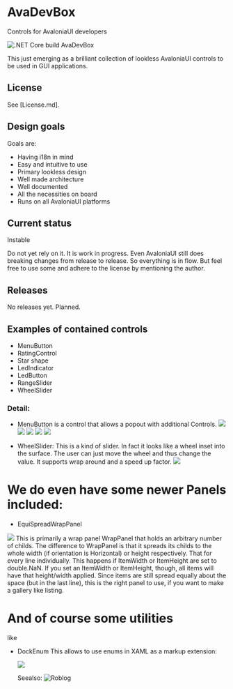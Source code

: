 # AvaDevBox
Controls for AvaloniaUI developers

![.NET Core build AvaDevBox](https://github.com/flinkebits/AvaDevBox/workflows/.NET%20Core%20build%20AvaDevBox/badge.svg)

This just emerging as a brilliant collection of lookless AvaloniaUI controls
to be used in GUI applications. 

## License
See [License.md].

## Design goals

Goals are:
* Having i18n in mind
* Easy and intuitive to use
* Primary lookless design
* Well made architecture
* Well documented
* All the necessities on  board
* Runs on all AvaloniaUI platforms

## Current status
Instable

Do not yet rely on it. It is work in progress. Even AvaloniaUI still does breaking changes from release
to release. So everything is in flow. But feel free to use some and adhere to the license by mentioning
the author.

## Releases

No releases yet. Planned.

## Examples of contained controls

* MenuButton
* RatingControl
* Star shape
* LedIndicator
* LedButton
* RangeSlider
* WheelSlider

### Detail:

* MenuButton is a control that allows a popout with additional Controls. 
![](img/MenuButton.png)
![](img/LedButton.png)
![](img/RatingControl.png)
![](img/RulerShape.png)
![](img/StarShape.png)

* WheelSlider: This is a kind of slider. In fact it looks like a wheel inset into
  the surface. The user can just move the wheel and thus change the value.
  It supports wrap around and a speed up factor.
![](img/WheelSlider.png)

# We do even have some newer Panels included:

* EquiSpreadWrapPanel

![](img/EquiSpreadPanel.png)
This is primarily a wrap panel WrapPanel that holds an arbitrary number
of childs. The difference to WrapPanel is that it spreads its childs to the whole width
(if orientation is Horizontal) or height respectively. That for every line individually.
This happens if ItemWidth or ItemHeight are set to double.NaN.
If you set an  ItemWidth or ItemHeight, though, all items will have that
height/width applied. Since items are still spread equally about the space (but in the last line),
this is the right panel to use, if you want to make a gallery like listing.

# And of course some utilities

like 

* DockEnum 
    This allows to use enums in XAML as a markup extension:

    ![](img/DockEnum.png)

    Seealso: ![Roblog](https://log.koepferl.de/2020/09/20/mit-avaloniaui-enums-in-xaml-zeigen/)

